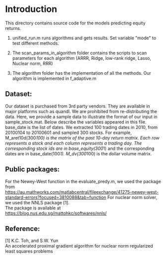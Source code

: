 # Introduction

This directory contains source code for the models predicting equity returns. 
 
1. unified_run.m runs algorithms and gets results. Set variable "mode" to test different methods.

2. The scan_params_in_algorithm folder contains the scripts to scan parameters for each algorithm (ARRR, Ridge, low-rank ridge, Lasso, Nuclear norm, RRR)

3. The algorithm folder has the implementation of all the methods. Our algorithm is implemented in f_adaptive.m

## Dataset:
Our dataset is purchased from 3rd party vendors. They are available in major platforms such as quandl. We are prohibited from re-distributing the data. Here, we provide a sample data to illustrate the format of our input in sample_stock.mat. 
Below describe the variables appeared in this file. 
base_date is the list of dates. We extracted 100 trading dates in 2010, from 20100104 to 20100601 and sampled 300 stocks.
For example, M_aret10d(300*100) is the matrix of the past 10-day return matrix. Each row represents a stock and each column represents a trading day. The corresponding stock ids are in base_equity(300*1) and the corresponding dates are in base_date(100*1). M_dv(300*100) is the dollar volume matrix.

## Public packages:

For the Newey-West function in the evaluate_predy.m, we used the package from  
https://au.mathworks.com/matlabcentral/fileexchange/41275-newey-west-standard-errors?focused=3810088&tab=function
For nuclear norm solver, we used the NNLS package [1].  
The package is available at https://blog.nus.edu.sg/mattohkc/softwares/nnls/

## Reference:
[1] K.C. Toh, and S.W. Yun    
    An accelerated proximal gradient algorithm for nuclear norm regularized 
    least squares problems
